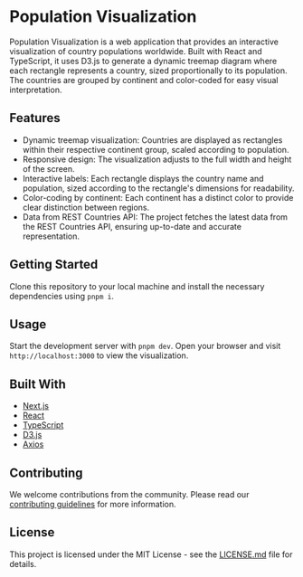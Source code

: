 # Population Visualization

Population Visualization is a web application that provides an interactive visualization of country populations worldwide. Built with React and TypeScript, it uses D3.js to generate a dynamic treemap diagram where each rectangle represents a country, sized proportionally to its population. The countries are grouped by continent and color-coded for easy visual interpretation.

## Features
- Dynamic treemap visualization: Countries are displayed as rectangles within their respective continent group, scaled according to population.
- Responsive design: The visualization adjusts to the full width and height of the screen.
- Interactive labels: Each rectangle displays the country name and population, sized according to the rectangle's dimensions for readability.
- Color-coding by continent: Each continent has a distinct color to provide clear distinction between regions.
- Data from REST Countries API: The project fetches the latest data from the REST Countries API, ensuring up-to-date and accurate representation.

## Getting Started
Clone this repository to your local machine and install the necessary dependencies using `pnpm i`. 

## Usage
Start the development server with `pnpm dev`. Open your browser and visit `http://localhost:3000` to view the visualization.

## Built With
- [Next.js](https://nextjs.org/)
- [React](https://reactjs.org/)
- [TypeScript](https://www.typescriptlang.org/)
- [D3.js](https://d3js.org/)
- [Axios](https://axios-http.com/)

## Contributing
We welcome contributions from the community. Please read our [contributing guidelines](CONTRIBUTING.md) for more information.

## License
This project is licensed under the MIT License - see the [LICENSE.md](LICENSE.md) file for details.
